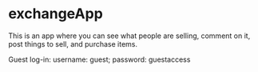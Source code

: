 # exchangeApp

This is an app where you can see what people are selling, comment on it, post things to sell, and purchase items.

Guest log-in: username: guest; password: guestaccess
